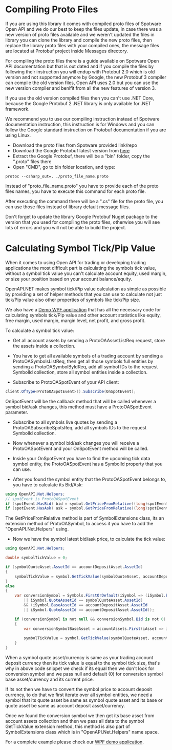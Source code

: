 # Compiling Proto Files

If you are using this library it comes with compiled proto files of Spotware Open API and we do our best to keep the files update, in case there was a new version of proto files available and we weren't updated the files in library you can clone the library and compile the new proto files, then replace the library proto files with your compiled ones, the message files are located at Protobuf project inside Messages directory.

For compiling the proto files there is a guide available on Spotware Open API documentation but that is out dated and if you compile the files by following their instruction you will endup with Protobuf 2.0 which is old version and not supported anymore by Google, the new Protobuf 3 compiler can compile the old version files, Open API uses 2.0 but you can use the new version compiler and benifit from all the new features of version 3.

If you use the old version compiled files then you can't use .NET Core, because the Google Protobuf 2 .NET library is only available for .NET framework.

We recommend you to use our compiling instruction instead of Spotware documentation instruction, this instruction is for Windows and you can follow the Google standard instruction on Protobuf documentation if you are using Linux.

* Download the proto files from Spotware provided link/repo
* Download the Google Protobuf latest version from [here](https://github.com/protocolbuffers/protobuf/releases)
* Extract the Google Protobuf, there will be a "bin" folder, copy the ".proto" files there
* Open "CMD", go to bin folder location, and type: 
```
protoc --csharp_out=. ./proto_file_name.proto
```
Instead of "proto_file_name.proto" you have to provide each of the proto files names, you have to execute this command for each proto file.

After executing the command there will be a ".cs" file for the proto file, you can use those files instead of library default message files.

Don't forget to update the library Google Protobuf Nuget package to the version that you used for compiling the proto files, otherwise you will see lots of errors and you will not be able to build the project.

# Calculating Symbol Tick/Pip Value

When it comes to using Open API for trading or developing trading applications the most difficult part is calculating the symbols tick value, without a symbol tick value you can't calculate account equity, used margin, or size your position based on your account balance/equity.

OpenAPI.NET makes symbol tick/Pip value calculation as simple as possible by providing a set of helper methods that you can use to calculate not just tick/Pip value also other properties of symbols like tick/Pip size.

We also have a <a href="https://github.com/afhacker/OpenAPI.Net/tree/master/src/Trading.UI.Demo">Demo WPF application</a> that has all the necessary code for calculating symbols tick/Pip value and other account statistics like equity, free margin, used margin, margin level, net profit, and gross profit.

To calculate a symbol tick value:

* Get all account assets by sending a ProtoOAAssetListReq request, store the assets inside a collection.

* You have to get all available symbols of a trading account by sending a ProtoOASymbolsListReq, then get all those symbols full entities by sending a ProtoOASymbolByIdReq, add all symbol IDs to the request SymbolId collection, store all symbol entities inside a collection.

* Subscribe to ProtoOASpotEvent of your API client:

```C#
client.OfType<ProtoOASpotEvent>().Subscribe(OnSpotEvent);
```

OnSpotEvent will be the callback method that will be called whenever a symbol bid/ask changes, this method must have a ProtoOASpotEvent parameter.


* Subscribe to all symbols live quotes by sending a ProtoOASubscribeSpotsReq, add all symbols IDs to the request SymbolId collection.

* Now whenever a symbol bid/ask changes you will receive a ProtoOASpotEvent and your OnSpotEvent method will be called.

* Inside your OnSpotEvent you have to find the upcoming tick data symbol entity, the ProtoOASpotEvent has a SymbolId property that you can use.

* After you found the symbol entity that the ProtoOASpotEvent belongs to, you have to calculate its Bid/Ask:

```C#
using OpenAPI.Net.Helpers;
// spotEvent is ProtoOASpotEvent
if (spotEvent.HasBid) bid = symbol.GetPriceFromRelative((long)spotEvent.Bid);
if (spotEvent.HasAsk) ask = symbol.GetPriceFromRelative((long)spotEvent.Ask);
```

The GetPriceFromRelative method is part of SymbolExtensions class, its an extension method of ProtoOASymbol, to access it you have to add the "OpenAPI.Net.Helpers" using.

* Now we have the symbol latest bid/ask price, to calculate the tick value:


```C#
using OpenAPI.Net.Helpers;

double symbolTickValue = 0;

if (symbolQuoteAsset.AssetId == accountDepositAsset.AssetId)
{
	symbolTickValue = symbol.GetTickValue(symbolQuoteAsset, accountDepositAsset, null, default);
}
else
{
	var conversionSymbol = Symbols.FirstOrDefault(iSymbol => (iSymbol.BaseAssetId == symbolQuoteAsset.AssetId
		|| iSymbol.QuoteAssetId == symbolQuoteAsset.AssetId)
		&& (iSymbol.BaseAssetId == accountDepositAsset.AssetId
		|| iSymbol.QuoteAssetId == accountDepositAsset.AssetId));

	if (conversionSymbol is not null && conversionSymbol.Bid is not 0)
	{
		var conversionSymbolBaseAsset = accountAssets.First(iAsset => iAsset.AssetId == conversionSymbol.BaseAssetId);
		
		symbolTickValue = symbol.GetTickValue(symbolQuoteAsset, accountDepositAsset, conversionSymbolBaseAsset, conversionSymbol.Bid);
	}
}
```
When a symbol quote asset/currency is same as your trading account deposit currency then its tick value is equal to the symbol tick size, that's why in above code snippet we check if its equal then we don't look for conversion symbol and we pass null and default (0) for conversion symbol base asset/currency and its current price.

If its not then we have to convert the symbol price to account deposit currency, to do that we first iterate over all symbol entities, we need a symbol that its quote asset be same as symbol quote asset and its base or quote asset be same as account deposit asset/currency.

Once we found the conversion symbol we then get its base asset from account assets collection and then we pass all data to the symbol GetTickValue extension method, this method is also part of SymbolExtensions class which is in "OpenAPI.Net.Helpers" name space.

For a complete example please check our <a href="https://github.com/afhacker/OpenAPI.Net/tree/master/src/Trading.UI.Demo">WPF demo application</a>.

